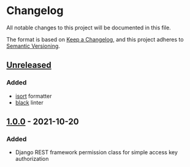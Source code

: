 # Changelog
All notable changes to this project will be documented in this file.

The format is based on [Keep a Changelog](https://keepachangelog.com/en/1.0.0/),
and this project adheres to [Semantic Versioning](https://semver.org/spec/v2.0.0.html).

## [Unreleased]
### Added
- [isort](https://pycqa.github.io/isort/) formatter
- [black](https://black.readthedocs.io/en/stable/) linter

## [1.0.0] - 2021-10-20
### Added
- Django REST framework permission class for simple access key authorization

[Unreleased]: https://github.com/anexia/drf-simple-access-key/compare/1.0.0...HEAD
[1.0.0]: https://github.com/anexia/drf-simple-access-key/releases/tag/1.0.0